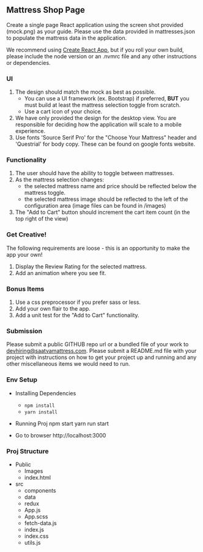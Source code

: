 ## Mattress Shop Page
Create a single page React application using the screen shot provided (mock.png) as your guide. Please use the data provided in mattresses.json to populate the mattress data in the application.

We recommend using [Create React App](https://reactjs.org/docs/create-a-new-react-app.html), but if you roll your own build, please include the node version or an .nvmrc file and any other instructions or dependencies.

### UI
1. The design should match the mock as best as possible.
   * You can use a UI framework (ex. Bootstrap) if preferred, **BUT** you must build at least the mattress selection toggle from scratch.
   * Use a cart icon of your choice.
2. We have only provided the design for the desktop view. You are responsible for deciding how the application will scale to a mobile experience.
3. Use fonts 'Source Serif Pro' for the "Choose Your Mattress" header and 'Questrial' for body copy. These can be found on google fonts website.
### Functionality
1. The user should have the ability to toggle between mattresses.
2. As the mattress selection changes:
   * the selected mattress name and price should be reflected below the mattress toggle.
   * the selected mattress image should be reflected to the left of the configuration area (image files can be found in /images)
3. The "Add to Cart" button should increment the cart item count (in the top right of the view) 
### Get Creative!
The following requirements are loose - this is an opportunity to make the app your own!
1. Display the Review Rating for the selected mattress.
2. Add an animation where you see fit.

### Bonus Items
1. Use a css preprocessor if you prefer sass or less.
2. Add your own flair to the app.
3. Add a unit test for the "Add to Cart" functionality.


### Submission
Please submit a public GITHUB repo url or a bundled file of your work to devhiring@saatvamattress.com.
Please submit a README.md file with your project with instructions on how to get your project up and running and any other miscellaneous items we would need to run.


### Env Setup
- Installing Dependencies
  * `npm install`
  * `yarn install`

- Running Proj
npm start
yarn run start

- Go to browser http://localhost:3000

### Proj Structure
- Public
  * Images
  * index.html
- src
  * components
  * data
  * redux
  * App.js
  * App.scss
  * fetch-data.js
  * index.js
  * index.css
  * utils.js
